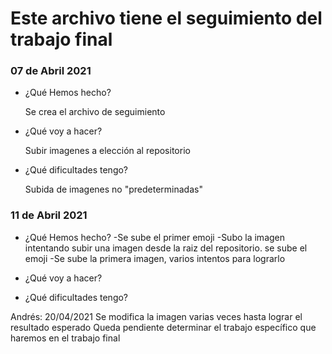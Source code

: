# Este archivo tiene el seguimiento del trabajo final

### 07 de Abril 2021
- ¿Qué Hemos hecho?

  Se crea el archivo de seguimiento

- ¿Qué voy a hacer?

  Subir imagenes a elección al repositorio

- ¿Qué dificultades tengo?

  Subida de imagenes no "predeterminadas"

### 11 de Abril 2021

- ¿Qué Hemos hecho?
  -Se sube el primer emoji
  -Subo la imagen intentando subir una imagen desde la raiz del repositorio. se sube el emoji 
  -Se sube la primera imagen, varios intentos para lograrlo
- ¿Qué voy a hacer?
  
  
  
- ¿Qué dificultades tengo?


Andrés: 
20/04/2021
Se modifica la imagen varias veces hasta lograr el resultado esperado
Queda pendiente determinar el trabajo específico que haremos en el trabajo final

